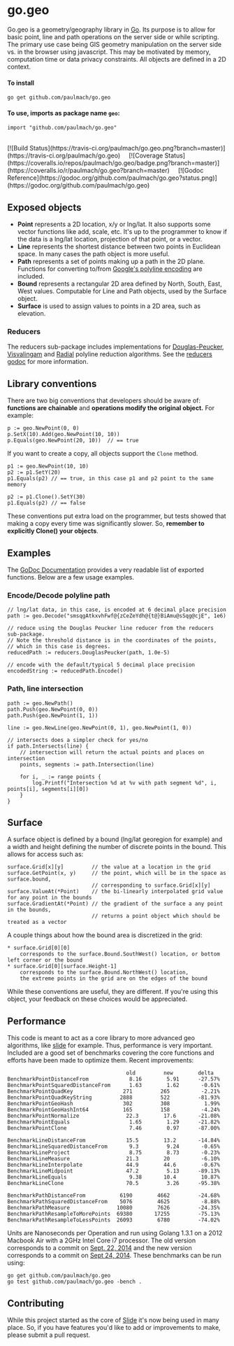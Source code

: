 go.geo
======

Go.geo is a geometry/geography library in [Go](http://golang.org). Its purpose is to allow for
basic point, line and path operations on the server side or while scripting. The primary use
case being GIS geometry manipulation on the server side vs. in the browser using javascript.
This may be motivated by memory, computation time or data privacy constraints.
All objects are defined in a 2D context.

#### To install
	
	go get github.com/paulmach/go.geo

#### To use, imports as package name `geo`:

	import "github.com/paulmach/go.geo"

<br />
[![Build Status](https://travis-ci.org/paulmach/go.geo.png?branch=master)](https://travis-ci.org/paulmach/go.geo)
&nbsp; &nbsp;
[![Coverage Status](https://coveralls.io/repos/paulmach/go.geo/badge.png?branch=master)](https://coveralls.io/r/paulmach/go.geo?branch=master)
&nbsp; &nbsp;
[![Godoc Reference](https://godoc.org/github.com/paulmach/go.geo?status.png)](https://godoc.org/github.com/paulmach/go.geo)

## Exposed objects

* **Point** represents a 2D location, x/y or lng/lat.
	It also supports some vector functions like add, scale, etc.
	It's up to the programmer to know if the data is a lng/lat location, 
	projection of that point, or a vector.
* **Line** represents the shortest distance between two points in Euclidean space. 
	In many cases the path object is more useful.
* **Path** represents a set of points making up a path in the 2D plane.
	Functions for converting to/from
	[Google's polyline encoding](https://developers.google.com/maps/documentation/utilities/polylinealgorithm) are included.
* **Bound** represents a rectangular 2D area defined by North, South, East, West values.
	Computable for Line and Path objects, used by the Surface object.
* **Surface** is used to assign values to points in a 2D area, such as elevation.

### Reducers

The reducers sub-package includes implementations for 
[Douglas-Peucker](http://en.wikipedia.org/wiki/Ramer%E2%80%93Douglas%E2%80%93Peucker_algorithm),
[Visvalingam](http://bost.ocks.org/mike/simplify/) 
and
[Radial](http://psimpl.sourceforge.net/radial-distance.html) 
polyline reduction algorithms. See the [reducers godoc](http://godoc.org/github.com/paulmach/go.geo/reducers) for more information.

## Library conventions

There are two big conventions that developers should be aware of:
**functions are chainable** and **operations modify the original object.**
For example:

	p := geo.NewPoint(0, 0)
	p.SetX(10).Add(geo.NewPoint(10, 10))
	p.Equals(geo.NewPoint(20, 10))  // == true

If you want to create a copy, all objects support the `Clone` method.

	p1 := geo.NewPoint(10, 10)
	p2 := p1.SetY(20)
	p1.Equals(p2) // == true, in this case p1 and p2 point to the same memory

	p2 := p1.Clone().SetY(30)
	p1.Equals(p2) // == false

These conventions put extra load on the programmer,
but tests showed that making a copy every time was significantly slower.
So, **remember to explicitly Clone() your objects**.

## Examples

The [GoDoc Documentation](https://godoc.org/github.com/paulmach/go.geo) provides a very readable list
of exported functions. Below are a few usage examples.

### Encode/Decode polyline path

	// lng/lat data, in this case, is encoded at 6 decimal place precision
	path := geo.Decode("smsqgAtkxvhFwf@{zCeZeYdh@{t@}BiAmu@sSqg@cjE", 1e6)
	
	// reduce using the Douglas Peucker line reducer from the reducers sub-package.
	// Note the threshold distance is in the coordinates of the points,
	// which in this case is degrees.
	reducedPath := reducers.DouglasPeucker(path, 1.0e-5)
	
	// encode with the default/typical 5 decimal place precision
	encodedString := reducedPath.Encode() 

### Path, line intersection

	path := geo.NewPath()
	path.Push(geo.NewPoint(0, 0))
	path.Push(geo.NewPoint(1, 1))

	line := geo.NewLine(geo.NewPoint(0, 1), geo.NewPoint(1, 0))

	// intersects does a simpler check for yes/no
	if path.Intersects(line) {
		// intersection will return the actual points and places on intersection
		points, segments := path.Intersection(line)

		for i, _ := range points {
			log.Printf("Intersection %d at %v with path segment %d", i, points[i], segments[i][0])
		}
	}

## Surface

A surface object is defined by a bound (lng/lat georegion for example) and a width and height 
defining the number of discrete points in the bound. This allows for access such as:

	surface.Grid[x][y]         // the value at a location in the grid
	surface.GetPoint(x, y)     // the point, which will be in the space as surface.bound,
	                           // corresponding to surface.Grid[x][y]
	surface.ValueAt(*Point)    // the bi-linearly interpolated grid value for any point in the bounds
	surface.GradientAt(*Point) // the gradient of the surface a any point in the bounds,
	                           // returns a point object which should be treated as a vector

A couple things about how the bound area is discretized in the grid:
 
	* surface.Grid[0][0]
		corresponds to the surface.Bound.SouthWest() location, or bottom left corner or the bound
	* surface.Grid[0][surface.Height-1]
		corresponds to the surface.Bound.NorthWest() location,
		the extreme points in the grid are on the edges of the bound

While these conventions are useful, they are different.
If you're using this object, your feedback on these choices would be appreciated.

## Performance <a id="performance">&nbsp;</a>

This code is meant to act as a core library to more advanced geo algorithms, 
like [slide](https://github.com/paulmach/slide) for example.
Thus, performance is very important. Included are a good set of benchmarks covering
the core functions and efforts have been made to optimize them. Recent improvements:

	                                      old         new        delta
	BenchmarkPointDistanceFrom             8.16        5.91      -27.57%
	BenchmarkPointSquaredDistanceFrom      1.63        1.62       -0.61%
	BenchmarkPointQuadKey                271         265          -2.21%
	BenchmarkPointQuadKeyString         2888         522         -81.93%
	BenchmarkPointGeoHash                302         308           1.99%
	BenchmarkPointGeoHashInt64           165         158          -4.24%
	BenchmarkPointNormalize               22.3        17.6       -21.08%
	BenchmarkPointEquals                   1.65        1.29      -21.82%
	BenchmarkPointClone                    7.46        0.97      -87.00%

	BenchmarkLineDistanceFrom             15.5        13.2       -14.84%
	BenchmarkLineSquaredDistanceFrom       9.3         9.24       -0.65%
	BenchmarkLineProject                   8.75        8.73       -0.23%
	BenchmarkLineMeasure                  21.3        20          -6.10%
	BenchmarkLineInterpolate              44.9        44.6        -0.67%
	BenchmarkLineMidpoint                 47.2         5.13      -89.13%
	BenchmarkLineEquals                    9.38       10.4        10.87%
	BenchmarkLineClone                    70.5         3.26      -95.38%

	BenchmarkPathDistanceFrom           6190        4662         -24.68%
	BenchmarkPathSquaredDistanceFrom    5076        4625          -8.88%
	BenchmarkPathMeasure               10080        7626         -24.35%
	BenchmarkPathResampleToMorePoints  69380       17255         -75.13%
	BenchmarkPathResampleToLessPoints  26093        6780         -74.02%


Units are Nanoseconds per Operation and run using Golang 1.3.1 on a 2012 Macbook Air with a 2GHz Intel Core i7 processor.
The old version corresponds to a commit on [Sept. 22, 2014](https://github.com/paulmach/go.geo/tree/984bc95cceb5e8fd7c3b8e9fdb0b2066207790e5) and the new version corresponds to a commit on [Sept 24, 2014](https://github.com/paulmach/go.geo/tree/9eb57f27bd88cdb2c1c96e058fafc74bb9aeaffb). These benchmarks can be run using: 

	go get github.com/paulmach/go.geo
	go test github.com/paulmach/go.geo -bench .

## Contributing

While this project started as the core of [Slide](https://github.com/paulmach/slide) it's now being used in many place.
So, if you have features you'd like to add or improvements to make, please submit a pull request.
